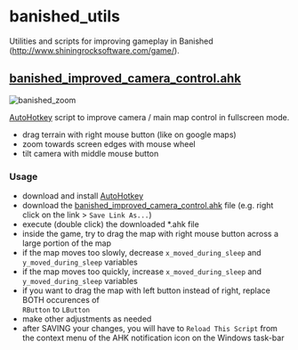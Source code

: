 # banished_utils
Utilities and scripts for improving gameplay in Banished (http://www.shiningrocksoftware.com/game/).

## [banished_improved_camera_control.ahk](banished_improved_camera_control.ahk)
![banished_zoom](https://cloud.githubusercontent.com/assets/1087670/6482850/e5f6331e-c26a-11e4-8fa0-305ae30d6563.jpg)

[AutoHotkey](http://en.wikipedia.org/wiki/AutoHotkey) script to improve camera / main map control in fullscreen mode.

* drag terrain with right mouse button (like on google maps)
* zoom towards screen edges with mouse wheel
* tilt camera with middle mouse button

### Usage
* download and install [AutoHotkey](http://ahkscript.org/)
* download the [banished_improved_camera_control.ahk](https://raw.githubusercontent.com/Aprillion/banished_utils/master/banished_improved_camera_control.ahk) file (e.g. right click on the link > `Save Link As...`)
* execute (double click) the downloaded *.ahk file
* inside the game, try to drag the map with right mouse button across a large portion of the map
 * if the map moves too slowly, decrease `x_moved_during_sleep` and `y_moved_during_sleep` variables
 * if the map moves too quickly, increase `x_moved_during_sleep` and `y_moved_during_sleep` variables
 * if you want to drag the map with left button instead of right, replace BOTH occurences of <br> `RButton` to `LButton`
 * make other adjustments as needed
* after SAVING your changes, you will have to `Reload This Script` from the context menu of the AHK notification icon on the Windows task-bar
